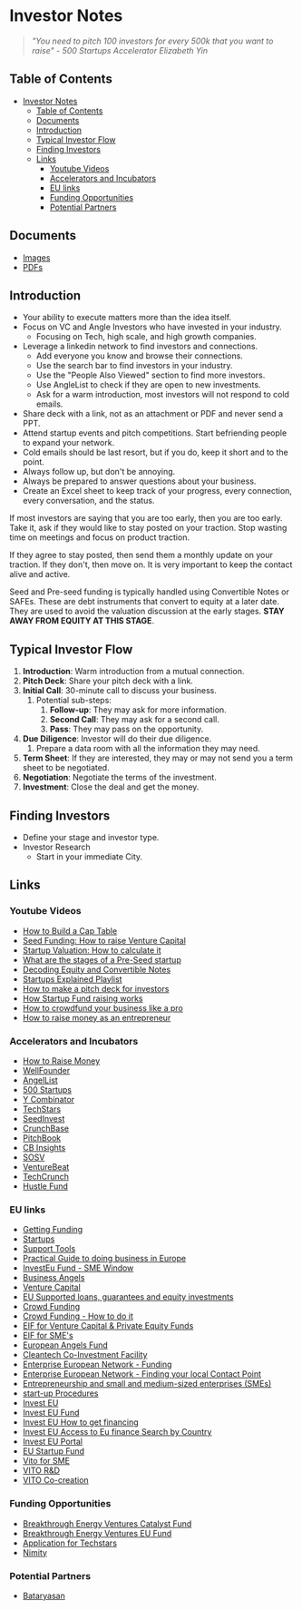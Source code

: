 # Investor Notes

> _"You need to pitch 100 investors for every 500k that you want to raise" - 500 Startups Accelerator Elizabeth Yin_

## Table of Contents

- [Investor Notes](#investor-notes)
  - [Table of Contents](#table-of-contents)
  - [Documents](#documents)
  - [Introduction](#introduction)
  - [Typical Investor Flow](#typical-investor-flow)
  - [Finding Investors](#finding-investors)
  - [Links](#links)
    - [Youtube Videos](#youtube-videos)
    - [Accelerators and Incubators](#accelerators-and-incubators)
    - [EU links](#eu-links)
    - [Funding Opportunities](#funding-opportunities)
    - [Potential Partners](#potential-partners)

## Documents

- [Images](./assets/imgs/)
- [PDFs](./assets/pdfs/)

## Introduction

- Your ability to execute matters more than the idea itself.
- Focus on VC and Angle Investors who have invested in your industry.
  - Focusing on Tech, high scale, and high growth companies.
- Leverage a linkedin network to find investors and connections.
  - Add everyone you know and browse their connections.
  - Use the search bar to find investors in your industry.
  - Use the "People Also Viewed" section to find more investors.
  - Use AngleList to check if they are open to new investments.
  - Ask for a warm introduction, most investors will not respond to cold emails.
- Share deck with a link, not as an attachment or PDF and never send a PPT.
- Attend startup events and pitch competitions. Start befriending people to expand your network.
- Cold emails should be last resort, but if you do, keep it short and to the point.
- Always follow up, but don't be annoying.
- Always be prepared to answer questions about your business.
- Create an Excel sheet to keep track of your progress, every connection, every conversation, and the status.

If most investors are saying that you are too early, then you are too early. Take it, ask if they would like to stay posted on your traction. Stop wasting time on meetings and focus on product traction.

If they agree to stay posted, then send them a monthly update on your traction. If they don't, then move on. It is very important to keep the contact alive and active.

Seed and Pre-seed funding is typically handled using Convertible Notes or SAFEs. These are debt instruments that convert to equity at a later date. They are used to avoid the valuation discussion at the early stages. **STAY AWAY FROM EQUITY AT THIS STAGE**.

## Typical Investor Flow

1. **Introduction**: Warm introduction from a mutual connection.
2. **Pitch Deck**: Share your pitch deck with a link.
3. **Initial Call**: 30-minute call to discuss your business.
   1. Potential sub-steps:
      1. **Follow-up**: They may ask for more information.
      2. **Second Call**: They may ask for a second call.
      3. **Pass**: They may pass on the opportunity.
4. **Due Diligence**: Investor will do their due diligence.
   1. Prepare a data room with all the information they may need.
5. **Term Sheet**: If they are interested, they may or may not send you a term sheet to be negotiated.
6. **Negotiation**: Negotiate the terms of the investment.
7. **Investment**: Close the deal and get the money.

## Finding Investors

- Define your stage and investor type.
- Investor Research
  - Start in your immediate City.

## Links

### Youtube Videos

- [How to Build a Cap Table](https://www.youtube.com/watch?v=wQ9KHm9A0R4)
- [Seed Funding: How to raise Venture Capital](https://www.youtube.com/watch?v=4RAs9Y5wwDo)
- [Startup Valuation: How to calculate it](https://www.youtube.com/watch?v=BXUIaOMVIqc)
- [What are the stages of a Pre-Seed startup](https://www.youtube.com/watch?v=BOi2CU77FrA)
- [Decoding Equity and Convertible Notes](https://www.youtube.com/watch?v=njx09wXb9o0)
- [Startups Explained Playlist](https://youtube.com/playlist?list=PLnhdsL4kFmVYTW5CzvQkbDLnvv6L8Z3SX&si=Nu8KkhdM1CVNqjoy)
- [How to make a pitch deck for investors](https://www.youtube.com/watch?v=SB16xgtFmco)
- [How Startup Fund raising works](https://www.youtube.com/watch?v=zBUhQPPS9AY)
- [How to crowdfund your business like a pro](https://www.youtube.com/watch?v=6w7mpnGIkTg)
- [How to raise money as an entrepreneur](https://www.youtube.com/watch?v=KB442EchOTY)

### Accelerators and Incubators

- [How to Raise Money](https://www.youtube.com/watch?v=3q4f6z5i3V0)
- [WellFounder](https://www.wellfound.com/)
- [AngelList](https://angellist.com/)
- [500 Startups](https://500.co/)
- [Y Combinator](https://www.ycombinator.com/)
- [TechStars](https://www.techstars.com/)
- [SeedInvest](https://www.seedinvest.com/)
- [CrunchBase](https://www.crunchbase.com/)
- [PitchBook](https://pitchbook.com/)
- [CB Insights](https://www.cbinsights.com/)
- [SOSV](https://sosv.com/)
- [VentureBeat](https://venturebeat.com/)
- [TechCrunch](https://techcrunch.com/)
- [Hustle Fund](https://hustlefund.vc/)

### EU links

- [Getting Funding](https://europa.eu/youreurope/business/finance-funding/getting-funding/index_en.htm)
- [Startups](https://europa.eu/youreurope/business/running-business/start-ups/index_en.htm)
- [Support Tools](https://europa.eu/youreurope/business/running-business/eu-support-tools-sme/index_en.htm)
- [Practical Guide to doing business in Europe](https://europa.eu/youreurope/business/index_en.htm)
- [InvestEu Fund - SME Window](https://single-market-economy.ec.europa.eu/access-finance/investeu/investeu-fund-sme-window_en)
- [Business Angels](https://single-market-economy.ec.europa.eu/access-finance/policy-areas/business-angels_en)
- [Venture Capital](https://single-market-economy.ec.europa.eu/access-finance/policy-areas/venture-capital_en)
- [EU Supported loans, guarantees and equity investments](https://single-market-economy.ec.europa.eu/access-finance/policy-areas/eu-supported-loans-guarantees-and-equity-investments_en)
- [Crowd Funding](https://single-market-economy.ec.europa.eu/access-finance/policy-areas/crowdfunding_en)
- [Crowd Funding - How to do it](https://single-market-economy.ec.europa.eu/access-finance/guide-crowdfunding/how-do-it_en)
- [EIF for Venture Capital & Private Equity Funds](https://www.eif.org/EIF_for/venture_capital_equity_funds/index.htm)
- [EIF for SME's](https://www.eif.org/EIF_for/sme_finance/index.htm)
- [European Angels Fund](https://www.eif.org/what_we_do/equity/eaf/index.htm)
- [Cleantech Co-Investment Facility](https://www.eif.org/what_we_do/equity/cleantech-co-investment-facility/index.htm)
- [Enterprise European Network - Funding](https://ec.europa.eu/regional_policy/funding_en)
- [Enterprise European Network - Finding your local Contact Point](https://een.ec.europa.eu/local-contact-points)
- [Entrepreneurship and small and medium-sized enterprises (SMEs)](https://single-market-economy.ec.europa.eu/smes_en)
- [start-up Procedures](https://single-market-economy.ec.europa.eu/smes/sme-strategy/start-procedures_en)
- [Invest EU](https://single-market-economy.ec.europa.eu/access-finance/investeu_en)
- [Invest EU Fund](https://investeu.europa.eu/investeu-programme/investeu-fund_en)
- [Invest EU How to get financing](https://investeu.europa.eu/investeu-programme/investeu-fund/how-get-financing_en)
- [Invest EU Access to Eu finance Search by Country](https://youreurope.europa.eu/business/finance-funding/getting-funding/access-finance/search/en/financial-intermediaries?shs_term_node_tid_depth=77&field_type_of_finance_tid_i18n=2104&field_investment_focus_tid_i18n%5B%5D=1880&field_investment_focus_tid_i18n%5B%5D=2442&field_investment_focus_tid_i18n%5B%5D=1874&field_max_amount_finance_euro_value=All&field_min_amount_finance_euro_value=All&field_company_category_tid_i18n=All&field_implementing_partner_tid=All&combine=&outermost=)
- [Invest EU Portal](https://ec.europa.eu/investeu-portal/myportal/promoter/projects?ticket=ST-179985-rCB8w5ZllfyAXACVOWEAZn2O6kEapSuzzNyTbaZIjBGeCpcFhMM9laV71naclEBWzhzaYlvwgG6rqJ8Q962E3pC-rS0vSrmBGYCzSVwzWV5TOhG-HUO3IIr74PHXa1QBeFvkLfwDDpIxOdkzxmu0fZKrKGo5ZtsIR2T14J3JQ1oHAXouD01SYQWlKp20ElTzgYrE7C)
- [EU Startup Fund](https://www.eu-startups.com/)
- [Vito for SME](https://vito.be/en/collaborate/vito-sme/low-threshold-co-financing-programme)
- [VITO R&D](https://vito.be/en/collaborate/vito-sme/research-and-development-projects)
- [VITO Co-creation](https://vito.be/en/collaborate/vito-sme/co-creation-pathways)

### Funding Opportunities

-  [Breakthrough Energy Ventures Catalyst Fund](https://forms.office.com/pages/responsepage.aspx?id=VgCUFnQD7kGRilV2MicP6QJ30UCadfxBkM27WXPU6gVUMTZCSDQzNExWVExJUldKSjcyQ0dYRUQxSS4u)
-  [Breakthrough Energy Ventures EU Fund](https://forms.office.com/pages/responsepage.aspx?id=VgCUFnQD7kGRilV2MicP6QJ30UCadfxBkM27WXPU6gVUNFRMVFhSNktPM1gwVEY2MFAzMEZCWVRZWC4u)
- [Application for Techstars](https://apply.techstars.com/)
- [Nimity](https://app.nimity.com/2793/financing)

### Potential Partners

- [Bataryasan](https://bataryasan.com)
